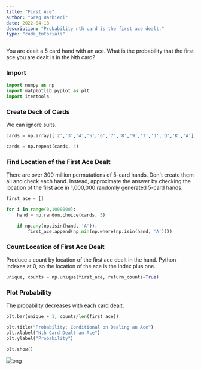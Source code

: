```yaml
---
title: "First Ace"
author: "Greg Barbieri"
date: 2022-04-18
description: "Probability nth card is the first ace dealt."
type: "code_tutorials"
---
```


You are dealt a 5 card hand with an ace. What is the probability that the first ace you are dealt is in the Nth card?

### Import


```python
import numpy as np
import matplotlib.pyplot as plt
import itertools
```

### Create Deck of Cards

We can ignore suits.


```python
cards = np.array(['2','3','4','5','6','7','8','9','T','J','Q','K','A'])

cards = np.repeat(cards, 4)
```

### Find Location of the First Ace Dealt

There are over 300 million permutations of 5-card hands. Don't create them all and check each hand. Instead, approximate the answer by checking the location of the first ace in 1,000,000 randomly generated 5-card hands.


```python
first_ace = []

for i in range(0,1000000):
    hand = np.random.choice(cards, 5)

    if np.any(np.isin(hand, 'A')):
        first_ace.append(np.min(np.where(np.isin(hand, 'A'))))
```

### Count Location of First Ace Dealt

Produce a count by location of the first ace dealt in the hand. Python indexes at 0, so the location of the ace is the index plus one.


```python
unique, counts = np.unique(first_ace, return_counts=True)
```

### Plot Probability

The probability decreases with each card dealt.


```python
plt.bar(unique + 1, counts/len(first_ace))

plt.title("Probability; Conditional on Dealing an Ace")
plt.xlabel("Nth Card Dealt an Ace")
plt.ylabel("Probability")

plt.show()
```


    
![png](output_10_0.png)
    

